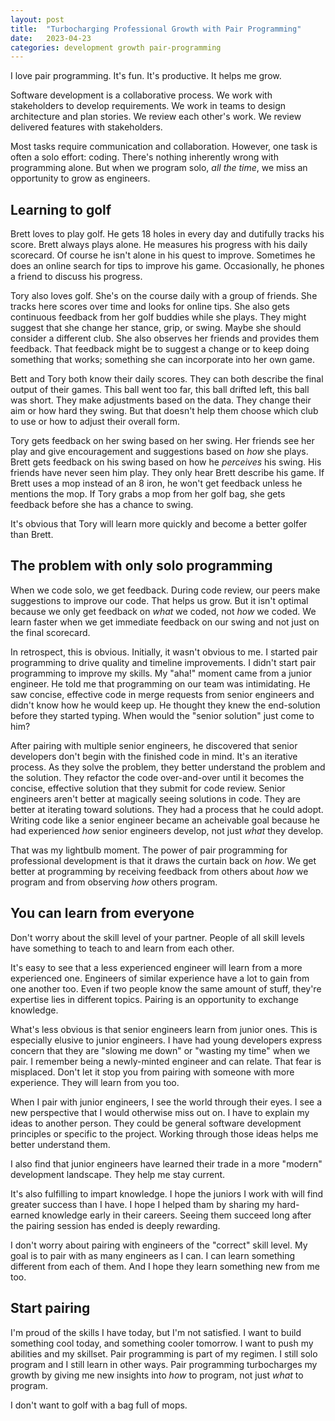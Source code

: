 ```yaml
---
layout: post
title:  "Turbocharging Professional Growth with Pair Programming"
date:   2023-04-23
categories: development growth pair-programming
---
```


I love pair programming. It's fun. It's productive. It helps me grow.

Software development is a collaborative process. We work with stakeholders to
develop requirements. We work in teams to design architecture and
plan stories. We review each other's work. We review delivered features with 
stakeholders.

Most tasks require communication and collaboration. However, one task is often a
solo effort: coding. There's nothing inherently wrong with programming alone.
But when we program solo, *all the time*, we miss an opportunity to
grow as engineers.

## Learning to golf

Brett loves to play golf. He gets 18 holes in every day and dutifully tracks his score.
Brett always plays alone.
He measures his progress with his daily scorecard. Of course he isn't alone in
his quest to improve. Sometimes he does an online search for tips to improve his game.
Occasionally, he phones a friend to discuss his progress.

Tory also loves golf. She's on the course daily with a group of friends. She tracks
here scores over time and looks for online tips. She also gets continuous feedback
from her golf buddies while she plays. They might suggest that she change her
stance, grip, or swing. Maybe she should consider a different club. She also observes
her friends and provides them feedback. That feedback might be to suggest a change or
to keep doing something that works; something she can incorporate into her own game.

Bett and Tory both know their daily scores. They can both describe the
final output of their games. This ball went too far, this ball drifted left, this
ball was short. They make adjustments based on the data. They change their
aim or how hard they swing. But that doesn't help them choose which club to use or how to
adjust their overall form.

Tory gets feedback on her swing based on her swing. Her friends see her play and give
encouragement and suggestions based on *how* she plays. Brett gets feedback on his swing
based on how he *perceives* his swing. His friends have never seen him play. They
only hear Brett describe his game. If Brett uses a mop instead of an 8 iron, he won't
get feedback unless he mentions the mop. If Tory grabs a mop from her golf bag,
she gets feedback before she has a chance to swing. 

It's obvious that Tory will learn more quickly and become a better golfer than
Brett.

## The problem with only solo programming

When we code solo, we get feedback. During code review, our peers make suggestions
to improve our code. That helps us grow. But it isn't optimal because we only get
feedback on *what* we coded, not *how* we coded. We learn faster when we get immediate feedback
on our swing and not just on the final scorecard.

In retrospect, this is obvious. Initially, it wasn't obvious to me. I started pair
programming to drive quality and timeline improvements. I didn't start pair
programming to improve my skills. My "aha!" moment came from a junior engineer.
He told me that programming on our team was intimidating. He saw concise, effective code
in merge requests from senior engineers and didn't know how he would keep up.
He thought they knew the end-solution before they started typing. 
When would the "senior solution" just
come to him?

After pairing with multiple senior engineers, he discovered that senior
developers don't begin with the finished code in mind. It's an iterative process. As they solve
the problem, they better understand the problem and the solution. They refactor the code
over-and-over until it becomes the concise, effective solution that they submit for
code review. Senior engineers aren't better at magically seeing solutions in code.
They are better at iterating toward solutions.
They had a process that he could adopt. Writing code like a senior engineer
became an acheivable goal because he had experienced *how* senior engineers develop, not
just *what* they develop.

That was my lightbulb moment. The power of pair programming for professional
development is that it draws the curtain back on *how*. We get better at programming 
by receiving feedback from others about *how* we program and from observing *how* others program.

## You can learn from everyone

Don't worry about the skill level of your partner. People of all skill levels have something
to teach to and learn from each other.

It's easy to see that a less experienced engineer will learn from a more experienced one.
Engineers of similar experience have a lot to gain from one another too. Even if
two people know the same amount of stuff, they're expertise lies in different topics. Pairing
is an opportunity to exchange knowledge.

What's less obvious is that senior engineers learn from junior ones. This is especially
elusive to junior engineers. I have had young developers express concern that they are
"slowing me down" or "wasting my time" when we pair. I remember being a newly-minted
engineer and can relate. That fear is misplaced. Don't let it stop you from pairing with
someone with more experience. They will learn from you too.

When I pair with junior engineers, I see the world through their eyes. I see a new perspective
that I would otherwise miss out on. I have to explain my ideas to another person. They
could be general software development principles or specific to the project. Working
through those ideas helps me better understand them.

I also find that junior engineers have learned their trade in a more "modern" development
landscape. They help me stay current.

It's also fulfilling to impart knowledge. I hope the juniors I work with will find greater
success than I have. I hope I helped tham by sharing my hard-earned knowledge
early in their careers. Seeing them succeed long after the pairing session has
ended is deeply rewarding.

I don't worry about pairing with engineers of the "correct" skill level. My goal is to pair
with as many engineers as I can. I can learn something different from each of them. And I
hope they learn something new from me too.

## Start pairing

I'm proud of the skills I have today, but I'm not satisfied. I want to build something cool
today, and something cooler tomorrow. I want to push my abilities and my skillset. Pair programming
is part of my regimen. I still solo program and I still learn in other ways. Pair programming
turbocharges my growth by giving me new insights into *how* to program, not just *what* to
program.

I don't want to golf with a bag full of mops.
